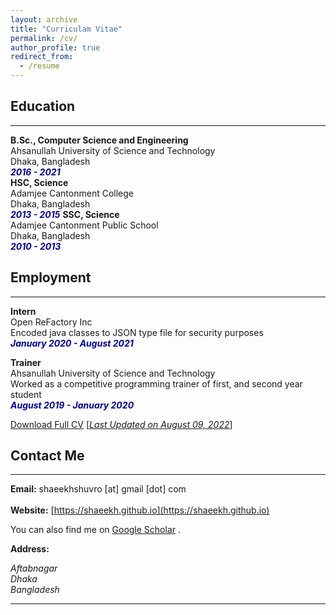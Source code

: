 ```yaml
---
layout: archive
title: "Curriculam Vitae"
permalink: /cv/
author_profile: true
redirect_from:
  - /resume
---
```


## Education 
-------------

<b>B.Sc., Computer Science and Engineering</b><br />
Ahsanullah University of Science and Technology<br />
Dhaka, Bangladesh<br />
<i style='color:#000099;'>**2016 - 2021**</i> </br>
<b>HSC, Science</b><br />
Adamjee Cantonment College<br />
Dhaka, Bangladesh<br />
<i style='color:#000099;'>**2013 - 2015**</i>
<b>SSC, Science</b><br />
Adamjee Cantonment Public School<br />
Dhaka, Bangladesh<br />
<i style='color:#000099;'>**2010 - 2013**</i>


## Employment 
-------------
<b>Intern</b><br />
Open ReFactory Inc <br/>
Encoded java classes to JSON type file for security purposes <br />
<i style='color:#000099;'>**January 2020 - August 2021**</i><br/>

<b>Trainer</b><br />
Ahsanullah University of Science and Technology<br />
Worked as a competitive programming trainer of first, and second year student <br/>
<i style='color:#000099;'>**August 2019 - January 2020**</i>

[Download Full CV](https://drive.google.com/file/d/1zX8KQ98PSedjCcT6EtUI2Os03GY15kN8/view?usp=sharing) [<ins>*Last Updated on August 09, 2022*</ins>]

## Contact Me
-------------

**Email:** shaeekhshuvro [at] gmail [dot] com <br /> 
 <br /> 
**Website:** [https://shaeekh.github.io](https://shaeekh.github.io) <br />

You can also find me on [Google Scholar](https://scholar.google.com/citations?user=fONhn9EAAAAJ&hl=en) .


**Address:**
<address>
Aftabnagar<br /> 
Dhaka <br /> 
Bangladesh <br /> 
</address> 

__________________________________________________________